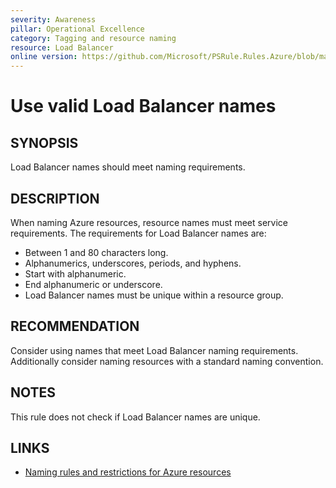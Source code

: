 ```yaml
---
severity: Awareness
pillar: Operational Excellence
category: Tagging and resource naming
resource: Load Balancer
online version: https://github.com/Microsoft/PSRule.Rules.Azure/blob/main/docs/rules/en/Azure.LB.Name.md
---
```


# Use valid Load Balancer names

## SYNOPSIS

Load Balancer names should meet naming requirements.

## DESCRIPTION

When naming Azure resources, resource names must meet service requirements.
The requirements for Load Balancer names are:

- Between 1 and 80 characters long.
- Alphanumerics, underscores, periods, and hyphens.
- Start with alphanumeric.
- End alphanumeric or underscore.
- Load Balancer names must be unique within a resource group.

## RECOMMENDATION

Consider using names that meet Load Balancer naming requirements.
Additionally consider naming resources with a standard naming convention.

## NOTES

This rule does not check if Load Balancer names are unique.

## LINKS

- [Naming rules and restrictions for Azure resources](https://docs.microsoft.com/en-us/azure/azure-resource-manager/management/resource-name-rules)
